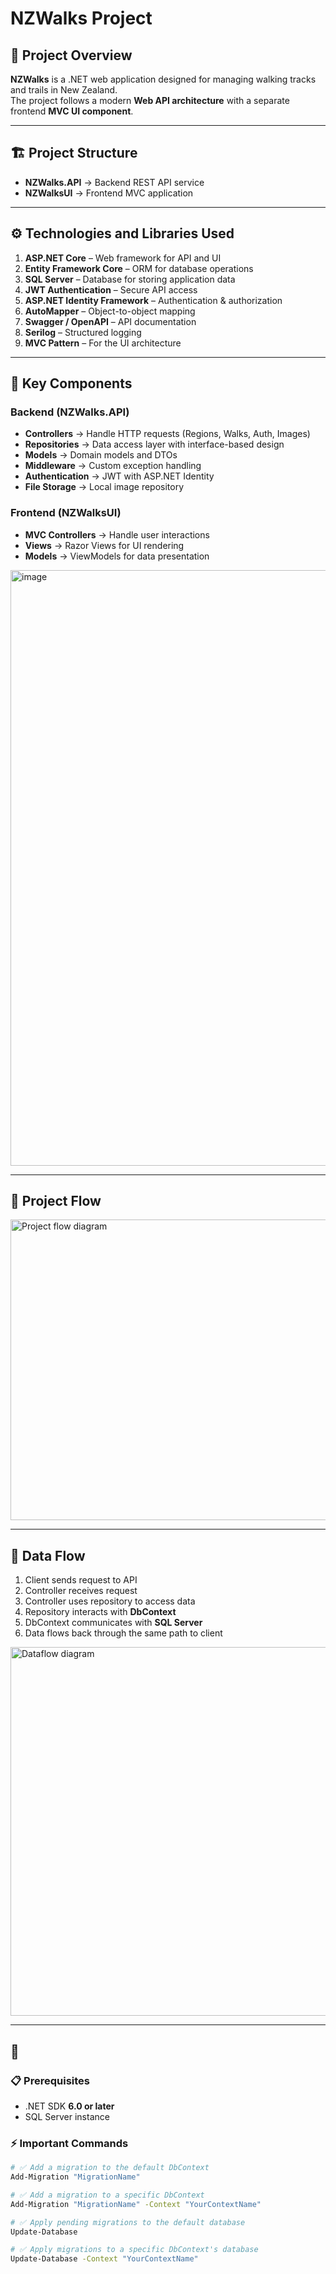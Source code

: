 # NZWalks Project

## 📌 Project Overview
**NZWalks** is a .NET web application designed for managing walking tracks and trails in New Zealand.  
The project follows a modern **Web API architecture** with a separate frontend **MVC UI component**.

---

## 🏗️ Project Structure
- **NZWalks.API** → Backend REST API service  
- **NZWalksUI** → Frontend MVC application  

---

## ⚙️ Technologies and Libraries Used
1. **ASP.NET Core** – Web framework for API and UI  
2. **Entity Framework Core** – ORM for database operations  
3. **SQL Server** – Database for storing application data  
4. **JWT Authentication** – Secure API access  
5. **ASP.NET Identity Framework** – Authentication & authorization  
6. **AutoMapper** – Object-to-object mapping  
7. **Swagger / OpenAPI** – API documentation  
8. **Serilog** – Structured logging  
9. **MVC Pattern** – For the UI architecture  

---

## 🔑 Key Components

### Backend (NZWalks.API)
- **Controllers** → Handle HTTP requests (Regions, Walks, Auth, Images)  
- **Repositories** → Data access layer with interface-based design  
- **Models** → Domain models and DTOs  
- **Middleware** → Custom exception handling  
- **Authentication** → JWT with ASP.NET Identity  
- **File Storage** → Local image repository  

### Frontend (NZWalksUI)
- **MVC Controllers** → Handle user interactions  
- **Views** → Razor Views for UI rendering  
- **Models** → ViewModels for data presentation
    
<img width="1075" height="953" alt="image" src="https://github.com/user-attachments/assets/e48d6a8d-dd16-443d-804e-9b23f040e1a5" />

---

## 🔄 Project Flow

<img width="961" height="481" alt="Project flow diagram" src="https://github.com/user-attachments/assets/39afbff9-525d-4370-80b3-e6a5a1b0ae6c" />


---


## 🔄 Data Flow
1. Client sends request to API  
2. Controller receives request  
3. Controller uses repository to access data  
4. Repository interacts with **DbContext**  
5. DbContext communicates with **SQL Server**  
6. Data flows back through the same path to client
   
<img width="942" height="590" alt="Dataflow diagram" src="https://github.com/user-attachments/assets/dfc7926a-1113-4852-96f7-0bf3d95cbb06" />

---

## 🚀 

### 📋 Prerequisites
- .NET SDK **6.0 or later**  
- SQL Server instance  

### ⚡ Important Commands
```bash
# ✅ Add a migration to the default DbContext
Add-Migration "MigrationName"

# ✅ Add a migration to a specific DbContext
Add-Migration "MigrationName" -Context "YourContextName"

# ✅ Apply pending migrations to the default database
Update-Database

# ✅ Apply migrations to a specific DbContext's database
Update-Database -Context "YourContextName"
